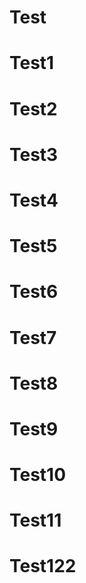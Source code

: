 # Test
# Test1
# Test2
# Test3
# Test4
# Test5
# Test6
# Test7
# Test8
# Test9
# Test10
# Test11
# Test122
